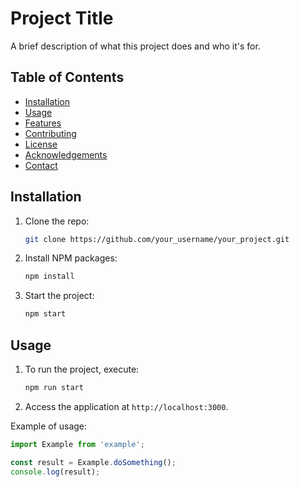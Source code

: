 # Project Title

A brief description of what this project does and who it's for.

## Table of Contents

- [Installation](#installation)
- [Usage](#usage)
- [Features](#features)
- [Contributing](#contributing)
- [License](#license)
- [Acknowledgements](#acknowledgements)
- [Contact](#contact)

## Installation

1. Clone the repo:
    ```sh
    git clone https://github.com/your_username/your_project.git
    ```
2. Install NPM packages:
    ```sh
    npm install
    ```
3. Start the project:
    ```sh
    npm start
    ```

## Usage

1. To run the project, execute:
    ```sh
    npm run start
    ```
2. Access the application at `http://localhost:3000`.

Example of usage:
```javascript
import Example from 'example';

const result = Example.doSomething();
console.log(result);
